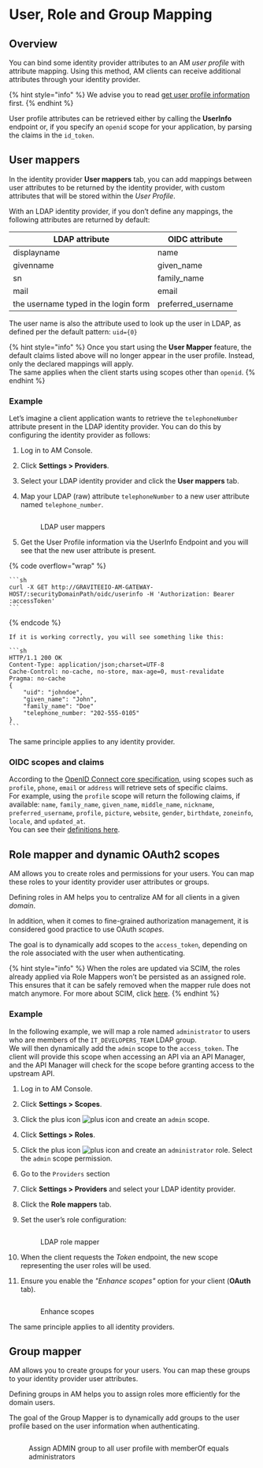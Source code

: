 # User, Role and Group Mapping

## Overview

You can bind some identity provider attributes to an AM _user profile_ with attribute mapping. Using this method, AM clients can receive additional attributes through your identity provider.

{% hint style="info" %}
We advise you to read [get user profile information](../../getting-started/tutorial-getting-started-with-am/get-user-profile-information.md) first.
{% endhint %}

User profile attributes can be retrieved either by calling the **UserInfo** endpoint or, if you specify an `openid` scope for your application, by parsing the claims in the `id_token`.

## User mappers

In the identity provider **User mappers** tab, you can add mappings between user attributes to be returned by the identity provider, with custom attributes that will be stored within the _User Profile_.

With an LDAP identity provider, if you don’t define any mappings, the following attributes are returned by default:

| LDAP attribute                       | OIDC attribute      |
| ------------------------------------ | ------------------- |
| displayname                          | name                |
| givenname                            | given\_name         |
| sn                                   | family\_name        |
| mail                                 | email               |
| the username typed in the login form | preferred\_username |

The user name is also the attribute used to look up the user in LDAP, as defined per the default pattern: `uid={0}`

{% hint style="info" %}
Once you start using the **User Mapper** feature, the default claims listed above will no longer appear in the user profile. Instead, only the declared mappings will apply.\
The same applies when the client starts using scopes other than `openid`.
{% endhint %}

### Example

Let’s imagine a client application wants to retrieve the `telephoneNumber` attribute present in the LDAP identity provider. You can do this by configuring the identity provider as follows:

1. Log in to AM Console.
2. Click **Settings > Providers**.
3. Select your LDAP identity provider and click the **User mappers** tab.
4.  Map your LDAP (raw) attribute `telephoneNumber` to a new user attribute named `telephone_number`.

    <figure><img src="https://docs.gravitee.io/images/am/current/graviteeio-am-userguide-idp-user-mappers-phoneno.png" alt=""><figcaption><p>LDAP user mappers</p></figcaption></figure>
5. Get the User Profile information via the UserInfo Endpoint and you will see that the new user attribute is present.

{% code overflow="wrap" %}
````
```sh
curl -X GET http://GRAVITEEIO-AM-GATEWAY-HOST/:securityDomainPath/oidc/userinfo -H 'Authorization: Bearer :accessToken'
```
````
{% endcode %}

````
If it is working correctly, you will see something like this:

```sh
HTTP/1.1 200 OK
Content-Type: application/json;charset=UTF-8
Cache-Control: no-cache, no-store, max-age=0, must-revalidate
Pragma: no-cache
{
    "uid": "johndoe",
    "given_name": "John",
    "family_name": "Doe"
    "telephone_number: "202-555-0105"
}
```
````

The same principle applies to any identity provider.

### OIDC scopes and claims

According to the [OpenID Connect core specification](https://openid.net/specs/openid-connect-core-1\_0.html#ScopeClaims), using scopes such as `profile`, `phone`, `email` or `address` will retrieve sets of specific claims.\
For example, using the `profile` scope will return the following claims, if available: `name`, `family_name`, `given_name`, `middle_name`, `nickname`, `preferred_username`, `profile`, `picture`, `website`, `gender`, `birthdate`, `zoneinfo`, `locale`, and `updated_at`.\
You can see their [definitions here](https://openid.net/specs/openid-connect-core-1\_0.html#StandardClaims).

## Role mapper and dynamic OAuth2 scopes

AM allows you to create roles and permissions for your users. You can map these roles to your identity provider user attributes or groups.

Defining roles in AM helps you to centralize AM for all clients in a given _domain_.

In addition, when it comes to fine-grained authorization management, it is considered good practice to use OAuth _scopes_.

The goal is to dynamically add scopes to the `access_token`, depending on the role associated with the user when authenticating.

{% hint style="info" %}
When the roles are updated via SCIM, the roles already applied via Role Mappers won’t be persisted as an assigned role. This ensures that it can be safely removed when the mapper rule does not match anymore. For more about SCIM, click [here](../auth-protocols/scim-2.0.md).
{% endhint %}

### Example

In the following example, we will map a role named `administrator` to users who are members of the `IT_DEVELOPERS_TEAM` LDAP group.\
We will then dynamically add the `admin` scope to the `access_token`. The client will provide this scope when accessing an API via an API Manager, and the API Manager will check for the scope before granting access to the upstream API.

1. Log in to AM Console.
2. Click **Settings > Scopes**.
3. Click the plus icon ![plus icon](https://docs.gravitee.io/images/icons/plus-icon.png) and create an `admin` scope.
4. Click **Settings > Roles**.
5. Click the plus icon ![plus icon](https://docs.gravitee.io/images/icons/plus-icon.png) and create an `administrator` role. Select the `admin` scope permission.
6. Go to the `Providers` section
7. Click **Settings > Providers** and select your LDAP identity provider.
8. Click the **Role mappers** tab.
9.  Set the user’s role configuration:

    <figure><img src="https://docs.gravitee.io/images/am/current/graviteeio-am-userguide-idp-role-mappers.png" alt=""><figcaption><p>LDAP role mapper</p></figcaption></figure>
10. When the client requests the _Token_ endpoint, the new scope representing the user roles will be used.
11. Ensure you enable the _"Enhance scopes"_ option for your client (**OAuth** tab).

    <figure><img src="https://docs.gravitee.io/images/am/current/graviteeio-am-user-guide-mapping-idp-enhance-scopes.png" alt=""><figcaption><p>Enhance scopes</p></figcaption></figure>

The same principle applies to all identity providers.

## Group mapper

AM allows you to create groups for your users. You can map these groups to your identity provider user attributes.

Defining groups in AM helps you to assign roles more efficiently for the domain users.

The goal of the Group Mapper is to dynamically add groups to the user profile based on the user information when authenticating.

<figure><img src="../../.gitbook/assets/image.png" alt=""><figcaption><p>Assign ADMIN group to all user profile with memberOf equals administrators</p></figcaption></figure>
